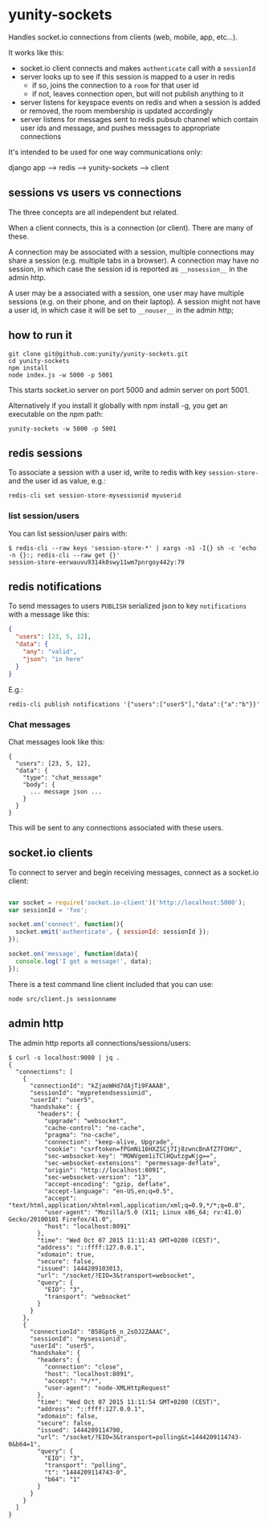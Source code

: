 # yunity-sockets

Handles socket.io connections from clients (web, mobile, app, etc...).

It works like this:

- socket.io client connects and makes `authenticate` call with a `sessionId`
- server looks up to see if this session is mapped to a user in redis
  - if so, joins the connection to a `room` for that user id
  - if not, leaves connection open, but will not publish anything to it
- server listens for keyspace events on redis and when a session is added or removed, the room membership is updated accordingly
- server listens for messages sent to redis pubsub channel which contain user ids and message, and pushes messages to appropriate connections

It's intended to be used for one way communications only:

django app --> redis --> yunity-sockets --> client

## sessions vs users vs connections

The three concepts are all independent but related.

When a client connects, this is a connection (or client). There are many of these.

A connection may be associated with a session, multiple connections may share a session (e.g. multiple tabs in a browser). A connection may have no session, in which case the session id is reported as `__nosession__` in the admin http.

A user may be a associated with a session, one user may have multiple sessions (e.g. on their phone, and on their laptop). A session might not have a user id, in which case it will be set to `__nouser__` in the admin http;


## how to run it

```
git clone git@github.com:yunity/yunity-sockets.git
cd yunity-sockets
npm install
node index.js -w 5000 -p 5001
```

This starts socket.io server on port 5000 and admin server on port 5001.


Alternatively if you install it globally with npm install -g, you get an executable on the npm path:

```
yunity-sockets -w 5000 -p 5001
```

## redis sessions

To associate a session with a user id, write to redis with key `session-store-` and the user id as value, e.g.:

```
redis-cli set session-store-mysessionid myuserid
```

### list session/users

You can list session/user pairs with:

```
$ redis-cli --raw keys 'session-store-*' | xargs -n1 -I{} sh -c 'echo -n {}:; redis-cli --raw get {}'
session-store-eerwauvu9314k0swy11wm7pnrgoy442y:79
```

## redis notifications

To send messages to users `PUBLISH` serialized json to key `notifications` with a message like this:

```json
{
  "users": [23, 5, 12],
  "data": {
    "any": "valid",
    "json": "in here"
  }
}
```

E.g.:

```
redis-cli publish notifications '{"users":["user5"],"data":{"a":"b"}}'
```

### Chat messages

Chat messages look like this:

```
{
  "users": [23, 5, 12],
  "data": {
    "type": "chat_message"
    "body": {
      ... message json ...
    }
  }
}
```

This will be sent to any connections associated with these users.

## socket.io clients

To connect to server and begin receiving messages, connect as a socket.io client:

```js

var socket = require('socket.io-client')('http://localhost:5000');
var sessionId = 'foo';

socket.on('connect', function(){
  socket.emit('authenticate', { sessionId: sessionId });
});

socket.on('message', function(data){
  console.log('I got a message!', data);
});

```

There is a test command line client included that you can use:

```
node src/client.js sessionname
```

## admin http

The admin http reports all connections/sessions/users:

```
$ curl -s localhost:9080 | jq .
{
  "connections": [
    {
      "connectionId": "kZjaoWHd7dAjTi9FAAAB",
      "sessionId": "mypretendsessionid",
      "userId": "user5",
      "handshake": {
        "headers": {
          "upgrade": "websocket",
          "cache-control": "no-cache",
          "pragma": "no-cache",
          "connection": "keep-alive, Upgrade",
          "cookie": "csrftoken=fPGmNi16HXZSCj7Ij8zwncBnAfZ7FOHU",
          "sec-websocket-key": "MOWVgem1iTClHQutzgwKjg==",
          "sec-websocket-extensions": "permessage-deflate",
          "origin": "http://localhost:8091",
          "sec-websocket-version": "13",
          "accept-encoding": "gzip, deflate",
          "accept-language": "en-US,en;q=0.5",
          "accept": "text/html,application/xhtml+xml,application/xml;q=0.9,*/*;q=0.8",
          "user-agent": "Mozilla/5.0 (X11; Linux x86_64; rv:41.0) Gecko/20100101 Firefox/41.0",
          "host": "localhost:8091"
        },
        "time": "Wed Oct 07 2015 11:11:43 GMT+0200 (CEST)",
        "address": "::ffff:127.0.0.1",
        "xdomain": true,
        "secure": false,
        "issued": 1444209103013,
        "url": "/socket/?EIO=3&transport=websocket",
        "query": {
          "EIO": "3",
          "transport": "websocket"
        }
      }
    },
    {
      "connectionId": "B58Gpt6_n_2sOJ2ZAAAC",
      "sessionId": "mysessionid",
      "userId": "user5",
      "handshake": {
        "headers": {
          "connection": "close",
          "host": "localhost:8091",
          "accept": "*/*",
          "user-agent": "node-XMLHttpRequest"
        },
        "time": "Wed Oct 07 2015 11:11:54 GMT+0200 (CEST)",
        "address": "::ffff:127.0.0.1",
        "xdomain": false,
        "secure": false,
        "issued": 1444209114790,
        "url": "/socket/?EIO=3&transport=polling&t=1444209114743-0&b64=1",
        "query": {
          "EIO": "3",
          "transport": "polling",
          "t": "1444209114743-0",
          "b64": "1"
        }
      }
    }
  ]
}
```
